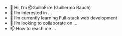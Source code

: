 - 👋 Hi, I’m @GuilloErre (Guillermo Rauch)
- 👀 I’m interested in ...
- 🌱 I’m currently learning Full-stack web development
- 💞️ I’m looking to collaborate on ...
- 📫 How to reach me ...

<!---
GuilloErre/GuilloErre is a ✨ special ✨ repository because its `README.md` (this file) appears on your GitHub profile.
You can click the Preview link to take a look at your changes.
--->
